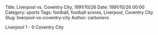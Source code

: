 Title: Liverpool vs. Coventry City, 1991/10/26
Date: 1991/10/26 00:00
Category: sports
Tags: football, football scores, Liverpool, Coventry City
Slug: liverpool-vs-coventry-city
Author: carbonero


Liverpool 1 - 0 Coventry City
